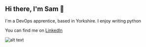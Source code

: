 ## Hi there, I'm Sam 👋
I'm a DevOps apprentice, based in Yorkshire.
I enjoy writing python

You can find me on [LinkedIn](https://www.linkedin.com/in/samuel-roberts-928687267?utm_source=share&utm_campaign=share_via&utm_content=profile&utm_medium=ios_app)


![alt text](https://www.codewars.com/users/samdroberts87/badges/large)

